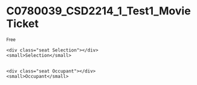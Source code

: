 # C0780039_CSD2214_1_Test1_MovieTicket
<!DOCTYPE html>
<html lang="en">

<head>
  <meta charset="UTF-8" />
  <meta name="viewport" content="width=device-width, initial-scale=1.0" />
  <meta http-equiv="X-UA-Compatible" content="ie=edge" />

  <title>Movie Ticket Booking</title>


  <link rel="stylesheet" href="css/main.css" />
  <div class="cinemaInfo">
    <div class="seat info"></div>
    <small>Free</small>


    <div class="seat Selection"></div>
    <small>Selection</small>


    <div class="seat Occupant"></div>
    <small>Occupant</small>
  </div>
